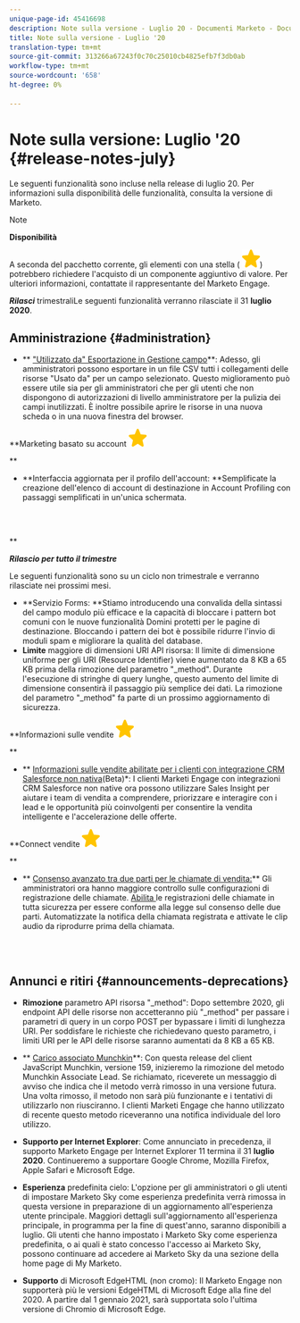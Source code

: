 ```yaml
---
unique-page-id: 45416698
description: Note sulla versione - Luglio 20 - Documenti Marketo - Documentazione prodotto
title: Note sulla versione - Luglio '20
translation-type: tm+mt
source-git-commit: 313266a67243f0c70c25010cb4825efb7f3db0ab
workflow-type: tm+mt
source-wordcount: '658'
ht-degree: 0%

---
```



# Note sulla versione: Luglio &#39;20 {#release-notes-july}

Le seguenti funzionalità sono incluse nella release di luglio 20. Per informazioni sulla disponibilità delle funzionalità, consulta la versione di Marketo.

>[!NOTE]
>
>**Disponibilità**
>
>A seconda del pacchetto corrente, gli elementi con una stella ( ![(star)](assets/star-yellow.svg)) potrebbero richiedere l&#39;acquisto di un componente aggiuntivo di valore. Per ulteriori informazioni, contattate il rappresentante del Marketo Engage.

***Rilasci*** trimestraliLe seguenti funzionalità verranno rilasciate il 31  **luglio 2020**.

## Amministrazione {#administration}

* ** [&quot;Utilizzato da&quot; Esportazione in Gestione campo](https://docs.marketo.com/x/hAK1Ag)**: Adesso, gli amministratori possono esportare in un file CSV tutti i collegamenti delle risorse &quot;Usato da&quot; per un campo selezionato. Questo miglioramento può essere utile sia per gli amministratori che per gli utenti che non dispongono di autorizzazioni di livello amministratore per la pulizia dei campi inutilizzati. È inoltre possibile aprire le risorse in una nuova scheda o in una nuova finestra del browser.

**Marketing basato su account ![(star)](assets/star-yellow.svg)

**

* **Interfaccia aggiornata per il profilo dell&#39;account: **Semplificate la creazione dell&#39;elenco di account di destinazione in Account Profiling con passaggi semplificati in un&#39;unica schermata.

<br> 

**

***Rilascio per tutto il trimestre***

Le seguenti funzionalità sono su un ciclo non trimestrale e verranno rilasciate nei prossimi mesi.

* **Servizio Forms: **Stiamo introducendo una convalida della sintassi del campo modulo più efficace e la capacità di bloccare i pattern bot comuni con le nuove funzionalità Domini protetti per le pagine di destinazione. Bloccando i pattern dei bot è possibile ridurre l&#39;invio di moduli spam e migliorare la qualità del database.
* **Limite** maggiore di dimensioni URI API risorsa: Il limite di dimensione uniforme per gli URI (Resource Identifier) viene aumentato da 8 KB a 65 KB prima della rimozione del parametro &quot;_method&quot;. Durante l&#39;esecuzione di stringhe di query lunghe, questo aumento del limite di dimensione consentirà il passaggio più semplice dei dati. La rimozione del parametro &quot;_method&quot; fa parte di un prossimo aggiornamento di sicurezza.

**Informazioni sulle vendite ![(star)](assets/star-yellow.svg)

**

* ** [Informazioni sulle vendite abilitate per i clienti con integrazione CRM Salesforce non nativa](https://docs.marketo.com/x/pQK1Ag)(Beta)*: I clienti Marketi Engage con integrazioni CRM Salesforce non native ora possono utilizzare Sales Insight per aiutare i team di vendita a comprendere, priorizzare e interagire con i lead e le opportunità più coinvolgenti per consentire la vendita intelligente e l&#39;accelerazione delle offerte.

**Connect vendite ![(star)](assets/star-yellow.svg)

**

* ** [Consenso avanzato tra due parti per le chiamate di vendita:](https://docs.marketo.com/x/dgC1Ag)** Gli amministratori ora hanno maggiore controllo sulle configurazioni di registrazione delle chiamate. [Abilita ](https://docs.marketo.com/x/dAC1Ag) le registrazioni delle chiamate in tutta sicurezza per essere conforme alla legge sul consenso delle due parti. Automatizzate la notifica della chiamata registrata e attivate le clip audio da riprodurre prima della chiamata.

<br> 

## Annunci e ritiri {#announcements-deprecations}

* **Rimozione** parametro API risorsa &quot;_method&quot;: Dopo settembre 2020, gli endpoint API delle risorse non accetteranno più &quot;_method&quot; per passare i parametri di query in un corpo POST per bypassare i limiti di lunghezza URI. Per soddisfare le richieste che richiedevano questo parametro, i limiti URI per le API delle risorse saranno aumentati da 8 KB a 65 KB.
* ** [Carico associato Munchkin](https://developers.marketo.com/blog/deprecation-of-munchkin-associate-lead-method/)**: Con questa release del client JavaScript Munchkin, versione 159, inizieremo la rimozione del metodo Munchkin Associate Lead. Se richiamato, riceverete un messaggio di avviso che indica che il metodo verrà rimosso in una versione futura. Una volta rimosso, il metodo non sarà più funzionante e i tentativi di utilizzarlo non riusciranno. I clienti Marketi Engage che hanno utilizzato di recente questo metodo riceveranno una notifica individuale del loro utilizzo.
* **Supporto per Internet Explorer**: Come annunciato in precedenza, il supporto Marketo Engage per Internet Explorer 11 termina il 31  **luglio 2020**. Continueremo a supportare Google Chrome, Mozilla Firefox, Apple Safari e Microsoft Edge.

* **Esperienza** predefinita cielo: L&#39;opzione per gli amministratori o gli utenti di impostare Marketo Sky come esperienza predefinita verrà rimossa in questa versione in preparazione di un aggiornamento all&#39;esperienza utente principale. Maggiori dettagli sull&#39;aggiornamento all&#39;esperienza principale, in programma per la fine di quest&#39;anno, saranno disponibili a luglio. Gli utenti che hanno impostato i Marketo Sky come esperienza predefinita, o ai quali è stato concesso l&#39;accesso ai Marketo Sky, possono continuare ad accedere ai Marketo Sky da una sezione della home page di My Marketo.
* **Supporto** di Microsoft EdgeHTML (non cromo): Il Marketo Engage non supporterà più le versioni EdgeHTML di Microsoft Edge alla fine del 2020. A partire dal 1 gennaio 2021, sarà supportata solo l&#39;ultima versione di Chromio di Microsoft Edge.

